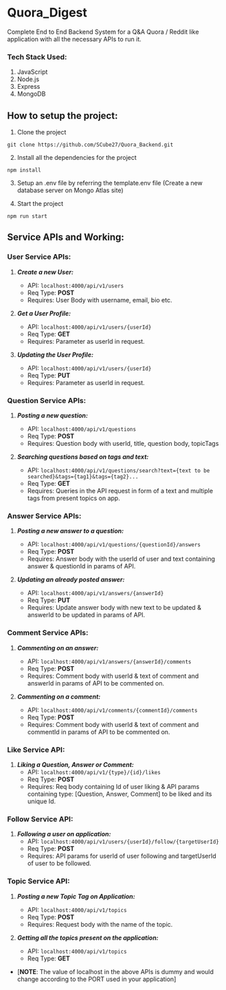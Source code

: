 # Quora_Digest
Complete End to End Backend System for a Q&amp;A Quora / Reddit like application with all the necessary APIs to run it.

### Tech Stack Used:
1. JavaScript
2. Node.js
3. Express
4. MongoDB

## How to setup the project:
1. Clone the project
```
git clone https://github.com/SCube27/Quora_Backend.git
```

2. Install all the dependencies for the project
```
npm install
```

3. Setup an .env file by referring the template.env file (Create a new database server on Mongo Atlas site)

4. Start the project
```
npm run start
```

## Service APIs and Working:

### User Service APIs:
1. ***Create a new User:***
    - API: ```localhost:4000/api/v1/users```
    - Req Type: **POST**
    - Requires: User Body with username, email, bio etc.

2. ***Get a User Profile:***
    - API: ```localhost:4000/api/v1/users/{userId}```
    - Req Type: **GET**
    - Requires: Parameter as userId in request.

3. ***Updating the User Profile:***
    - API: ```localhost:4000/api/v1/users/{userId}```
    - Req Type: **PUT**
    - Requires: Parameter as userId in request.

### Question Service APIs: 
1. ***Posting a new question:***
    - API: ```localhost:4000/api/v1/questions```
    - Req Type: **POST**
    - Requires: Question body with userId, title, question body, topicTags

2. ***Searching questions based on tags and text:***
    - API: ```localhost:4000/api/v1/questions/search?text={text to be searched}&tags={tag1}&tags={tag2}...```
    - Req Type: **GET**
    - Requires: Queries in the API request in form of a text and multiple tags from present topics on app.

### Answer Service APIs:
1. ***Posting a new answer to a question:***
    - API: ```localhost:4000/api/v1/questions/{questionId}/answers```
    - Req Type: **POST**
    - Requires: Answer body with the userId of user and text containing answer & questionId in params of API.

2. ***Updating an already posted answer:***
    - API: ```localhost:4000/api/v1/answers/{answerId}```
    - Req Type: **PUT**
    - Requires: Update answer body with new text to be updated & answerId to be updated in params of API.

### Comment Service APIs: 
1. ***Commenting on an answer:***
    - API: ```localhost:4000/api/v1/answers/{answerId}/comments```
    - Req Type: **POST**
    - Requires: Comment body with userId & text of comment and answerId in params of API to be commented on.

2. ***Commenting on a comment:***
    - API: ```localhost:4000/api/v1/comments/{commentId}/comments```
    - Req Type: **POST**
    - Requires: Comment body with userId & text of comment and commentId in params of API to be commented on.

### Like Service API:
1. ***Liking a Question, Answer or Comment:***
    - API: ```localhost:4000/api/v1/{type}/{id}/likes```
    - Req Type: **POST**
    - Requires: Req body containing Id of user liking & API params containing type: [Question, Answer, Comment] to be liked and its unique Id.

### Follow Service API:
1. ***Following a user on application:***
    - API: ```localhost:4000/api/v1/users/{userId}/follow/{targetUserId}```
    - Req Type: **POST**
    - Requires: API params for userId of user following and targetUserId of user to be followed.

### Topic Service API:
1. ***Posting a new Topic Tag on Application:***
    - API: ```localhost:4000/api/v1/topics```
    - Req Type: **POST**
    - Requires: Request body with the name of the topic.

2. ***Getting all the topics present on the application:***
    - API: ```localhost:4000/api/v1/topics```
    - Req Type: **GET**

* [**NOTE**: The value of localhost in the above APIs is dummy and would change according to the PORT used in your application]